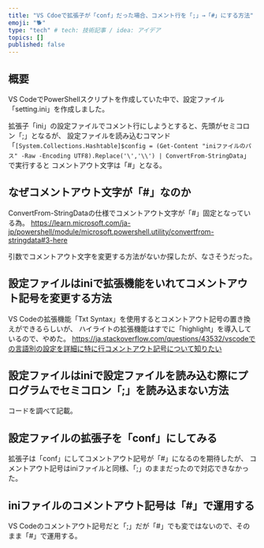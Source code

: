 ```yaml
---
title: "VS Cdoeで拡張子が「conf」だった場合、コメント行を「;」→「#」にする方法"
emoji: "🐕"
type: "tech" # tech: 技術記事 / idea: アイデア
topics: []
published: false
---
```

## 概要

VS CodeでPowerShellスクリプトを作成していた中で、設定ファイル「setting.ini」を作成しました。

拡張子「ini」の設定ファイルでコメント行にしようとすると、先頭がセミコロン「;」となるが、
設定ファイルを読み込むコマンド「`[System.Collections.Hashtable]$config = (Get-Content "iniファイルのパス" -Raw -Encoding UTF8).Replace('\','\\') | ConvertFrom-StringData`」で実行すると
コメントアウト文字は「#」となる。

## なぜコメントアウト文字が「#」なのか

ConvertFrom-StringDataの仕様でコメントアウト文字が「#」固定となっている為。
<https://learn.microsoft.com/ja-jp/powershell/module/microsoft.powershell.utility/convertfrom-stringdata#3-here>

引数でコメントアウト文字を変更する方法がないか探したが、なさそうだった。

## 設定ファイルはiniで拡張機能をいれてコメントアウト記号を変更する方法

VS Codeの拡張機能「Txt Syntax」を使用するとコメントアウト記号の置き換えができるらしいが、
ハイライトの拡張機能はすでに「highlight」を導入しているので、やめた。
<https://ja.stackoverflow.com/questions/43532/vscodeでの言語別の設定を詳細に特に行コメントアウト記号について知りたい>

## 設定ファイルはiniで設定ファイルを読み込む際にプログラムでセミコロン「;」を読み込まない方法

コードを調べて記載。

## 設定ファイルの拡張子を「conf」にしてみる

拡張子は「conf」にしてコメントアウト記号が「#」になるのを期待したが、
コメントアウト記号はiniファイルと同様、「;」のままだったので対応できなかった。


## iniファイルのコメントアウト記号は「#」で運用する

VS Codeのコメントアウト記号だと「;」だが「#」でも変ではないので、そのまま「#」で運用する。
